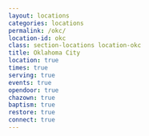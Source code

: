 ```yaml
---
layout: locations
categories: locations
permalink: /okc/
location-id: okc
class: section-locations location-okc
title: Oklahoma City
location: true
times: true
serving: true
events: true
opendoor: true
chazown: true
baptism: true
restore: true
connect: true
---
```

